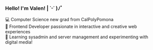 ### Hello! I'm Valen! | ˙ᵕ˙ )ﾉﾞ
💻 Computer Science new grad from CalPolyPomona<br/>
🎨 Frontend Developer passionate in interactive and creative web experiences<br/>
🌱 Learning sysadmin and server management and experimenting with digital media!<br/>
